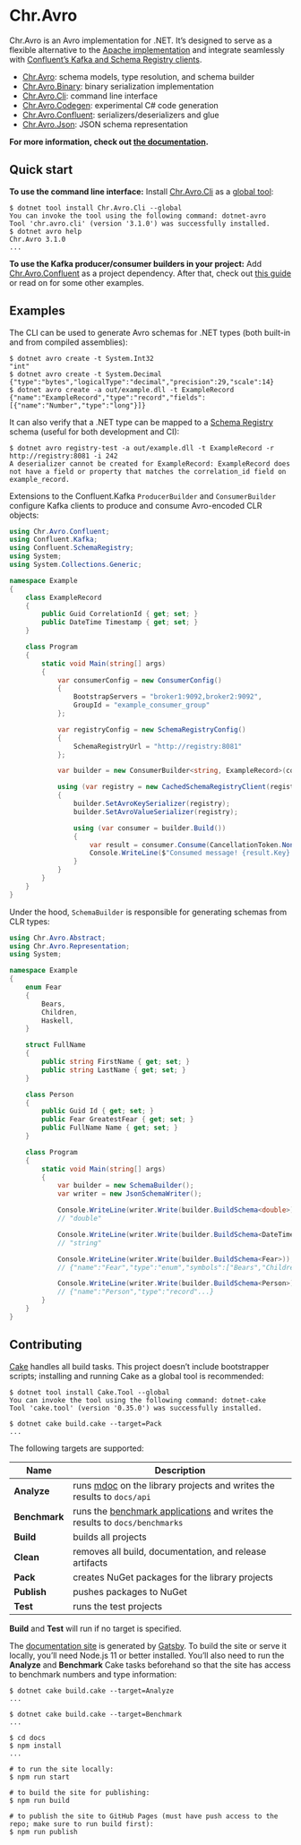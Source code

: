 # Chr.Avro

Chr.Avro is an Avro implementation for .NET. It’s designed to serve as a flexible alternative to the [Apache implementation](https://github.com/apache/avro/tree/master/lang/csharp/src/apache/main) and integrate seamlessly with [Confluent’s Kafka and Schema Registry clients](https://github.com/confluentinc/confluent-kafka-dotnet).

*   [Chr.Avro](src/Chr.Avro): schema models, type resolution, and schema builder
*   [Chr.Avro.Binary](src/Chr.Avro.Binary): binary serialization implementation
*   [Chr.Avro.Cli](src/Chr.Avro.Cli): command line interface
*   [Chr.Avro.Codegen](src/Chr.Avro.Codegen): experimental C# code generation
*   [Chr.Avro.Confluent](src/Chr.Avro.Confluent): serializers/deserializers and glue
*   [Chr.Avro.Json](src/Chr.Avro.Json): JSON schema representation

**For more information, check out [the documentation](https://ch-robinson.github.io/dotnet-avro/).**

## Quick start

**To use the command line interface:** Install [Chr.Avro.Cli](https://www.nuget.org/packages/Chr.Avro.Cli) as a [global tool](https://docs.microsoft.com/en-us/dotnet/core/tools/global-tools):

```
$ dotnet tool install Chr.Avro.Cli --global
You can invoke the tool using the following command: dotnet-avro
Tool 'chr.avro.cli' (version '3.1.0') was successfully installed.
$ dotnet avro help
Chr.Avro 3.1.0
...
```

**To use the Kafka producer/consumer builders in your project:** Add [Chr.Avro.Confluent](https://www.nuget.org/packages/Chr.Avro.Confluent) as a project dependency. After that, check out [this guide](https://ch-robinson.github.io/dotnet-avro/guides/kafka/) or read on for some other examples.

## Examples

The CLI can be used to generate Avro schemas for .NET types (both built-in and from compiled assemblies):

```
$ dotnet avro create -t System.Int32
"int"
$ dotnet avro create -t System.Decimal
{"type":"bytes","logicalType":"decimal","precision":29,"scale":14}
$ dotnet avro create -a out/example.dll -t ExampleRecord
{"name":"ExampleRecord","type":"record","fields":[{"name":"Number","type":"long"}]}
```

It can also verify that a .NET type can be mapped to a [Schema Registry](https://docs.confluent.io/current/schema-registry/docs/index.html) schema (useful for both development and CI):

```
$ dotnet avro registry-test -a out/example.dll -t ExampleRecord -r http://registry:8081 -i 242
A deserializer cannot be created for ExampleRecord: ExampleRecord does not have a field or property that matches the correlation_id field on example_record.
```

Extensions to the Confluent.Kafka `ProducerBuilder` and `ConsumerBuilder` configure Kafka clients to produce and consume Avro-encoded CLR objects:

```csharp
using Chr.Avro.Confluent;
using Confluent.Kafka;
using Confluent.SchemaRegistry;
using System;
using System.Collections.Generic;

namespace Example
{
    class ExampleRecord
    {
        public Guid CorrelationId { get; set; }
        public DateTime Timestamp { get; set; }
    }

    class Program
    {
        static void Main(string[] args)
        {
            var consumerConfig = new ConsumerConfig()
            {
                BootstrapServers = "broker1:9092,broker2:9092",
                GroupId = "example_consumer_group"
            };

            var registryConfig = new SchemaRegistryConfig()
            {
                SchemaRegistryUrl = "http://registry:8081"
            };

            var builder = new ConsumerBuilder<string, ExampleRecord>(consumerConfig);

            using (var registry = new CachedSchemaRegistryClient(registryConfig))
            {
                builder.SetAvroKeySerializer(registry);
                builder.SetAvroValueSerializer(registry);

                using (var consumer = builder.Build())
                {
                    var result = consumer.Consume(CancellationToken.None);
                    Console.WriteLine($"Consumed message! {result.Key}: {result.Value.Timestamp}");
                }
            }
        }
    }
}
```

Under the hood, `SchemaBuilder` is responsible for generating schemas from CLR types:

```csharp
using Chr.Avro.Abstract;
using Chr.Avro.Representation;
using System;

namespace Example
{
    enum Fear
    {
        Bears,
        Children,
        Haskell,
    }

    struct FullName
    {
        public string FirstName { get; set; }
        public string LastName { get; set; }
    }

    class Person
    {
        public Guid Id { get; set; }
        public Fear GreatestFear { get; set; }
        public FullName Name { get; set; }
    }

    class Program
    {
        static void Main(string[] args)
        {
            var builder = new SchemaBuilder();
            var writer = new JsonSchemaWriter();

            Console.WriteLine(writer.Write(builder.BuildSchema<double>));
            // "double"

            Console.WriteLine(writer.Write(builder.BuildSchema<DateTime>));
            // "string"

            Console.WriteLine(writer.Write(builder.BuildSchema<Fear>));
            // {"name":"Fear","type":"enum","symbols":["Bears","Children","Haskell"]}

            Console.WriteLine(writer.Write(builder.BuildSchema<Person>));
            // {"name":"Person","type":"record"...}
        }
    }
}
```

## Contributing

[Cake](https://cakebuild.net) handles all build tasks. This project doesn’t include bootstrapper scripts; installing and running Cake as a global tool is recommended:

```shell
$ dotnet tool install Cake.Tool --global
You can invoke the tool using the following command: dotnet-cake
Tool 'cake.tool' (version '0.35.0') was successfully installed.

$ dotnet cake build.cake --target=Pack
...
```

The following targets are supported:

| Name          | Description                                                                                                                   |
|---------------|-------------------------------------------------------------------------------------------------------------------------------|
| **Analyze**   | runs [mdoc](http://docs.go-mono.com/index.aspx?link=man:mdoc(1)) on the library projects and writes the results to `docs/api` |
| **Benchmark** | runs the [benchmark applications](benchmarks) and writes the results to `docs/benchmarks`                                    |
| **Build**     | builds all projects                                                                                                           |
| **Clean**     | removes all build, documentation, and release artifacts                                                                       |
| **Pack**      | creates NuGet packages for the library projects                                                                               |
| **Publish**   | pushes packages to NuGet                                                                                                      |
| **Test**      | runs the test projects                                                                                                        |

**Build** and **Test** will run if no target is specified.

The [documentation site](docs) is generated by [Gatsby](https://github.com/gatsbyjs/gatsby). To build the site or serve it locally, you’ll need Node.js 11 or better installed. You’ll also need to run the **Analyze** and **Benchmark** Cake tasks beforehand so that the site has access to benchmark numbers and type information:

```shell
$ dotnet cake build.cake --target=Analyze
...

$ dotnet cake build.cake --target=Benchmark
...

$ cd docs
$ npm install
...

# to run the site locally:
$ npm run start

# to build the site for publishing:
$ npm run build

# to publish the site to GitHub Pages (must have push access to the repo; make sure to run build first):
$ npm run publish
```
